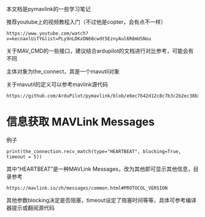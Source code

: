 本文档是pymavlink的一些学习笔记

推荐youtube上的视频教程入门（不过他是copter，会有点不一样）

    https://www.youtube.com/watch?v=kecnaxlUiTY&list=PLy9nLDKxDN68cwdt5EznyAul6R8mUSNou
    
关于MAV_CMD的一些接口，建议结合ardupilot的文档进行对比参考，可能会有不同

主体对象为the_connect，其是一个mavutil对象

关于mavutil的定义可以参考mavlink源代码

    https://github.com/ArduPilot/pymavlink/blob/e6ec7642d12c8c7b3c2b2ec38b38972314bdd895/mavutil.py#L505

# 信息获取 MAVLink Messages

例子

    print(the_connection.recv_match(type="HEARTBEAT", blocking=True, timeout = 5))

其中“HEARTBEAT”是一种MAVLink Messages，改为其他即可显示其他信息，目录参考

    https://mavlink.io/zh/messages/common.html#PROTOCOL_VERSION

其他参数blocking决定是否阻塞，timeout设定了阻塞时间等等，具体可参考编译器提示或翻阅源代码
